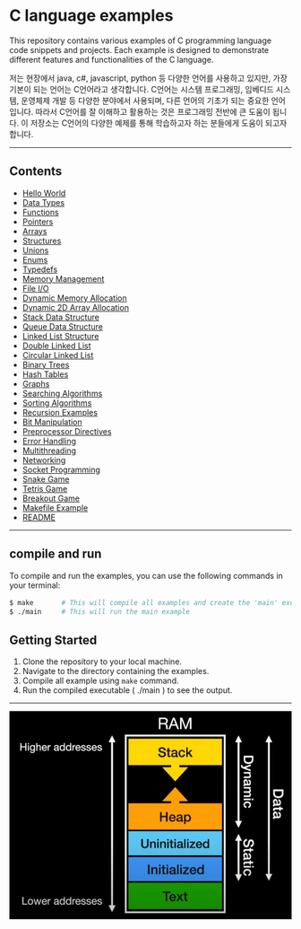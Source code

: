 # C language examples
This repository contains various examples of C programming language code snippets and projects. Each example is designed to demonstrate different features and functionalities of the C language.

저는 현장에서 java, c#, javascript, python 등 다양한 언어를 사용하고 있지만, 가장 기본이 되는 언어는 C언어라고 생각합니다.
C언어는 시스템 프로그래밍, 임베디드 시스템, 운영체제 개발 등 다양한 분야에서 사용되며, 다른 언어의 기초가 되는 중요한 언어입니다.
따라서 C언어를 잘 이해하고 활용하는 것은 프로그래밍 전반에 큰 도움이 됩니다.
이 저장소는 C언어의 다양한 예제를 통해 학습하고자 하는 분들에게 도움이 되고자 합니다.

---

## Contents
- [Hello World](hello.c)
- [Data Types](data_types.c)
- [Functions](functions.c)
- [Pointers](pointers.c)
- [Arrays](arrays.c)
- [Structures](structures.c)
- [Unions](unions.c)
- [Enums](enums.c)
- [Typedefs](typedefs.c)
- [Memory Management](memory_management.c)
- [File I/O](file_io.c)
- [Dynamic Memory Allocation](dynamic_memory.c)
- [Dynamic 2D Array Allocation](dynamic_2d_arrayEx.c)
- [Stack Data Structure](stack.c)
- [Queue Data Structure](queue.c)
- [Linked List Structure](linked_list.c)
- [Double Linked List](double_linked_list.c)
- [Circular Linked List](circular_linked_list.c)
- [Binary Trees](binary_trees.c)
- [Hash Tables](hash_tables.c)
- [Graphs](graphs.c)
- [Searching Algorithms](searching.c)
- [Sorting Algorithms](sorting.c)
- [Recursion Examples](recursion_examples.c)
- [Bit Manipulation](bit_manipulation.c)
- [Preprocessor Directives](preprocessor.c)
- [Error Handling](error_handling.c)
- [Multithreading](multithreading.c)
- [Networking](networking.c)
- [Socket Programming](socket_programming.c)
- [Snake Game](snake_gameEx.c)
- [Tetris Game](tetris_gameEx.c)
- [Breakout Game](breakout_gameEx.c)
- [Makefile Example](Makefile)
- [README](README.md)


---

## compile and run
To compile and run the examples, you can use the following commands in your terminal:

```bash
$ make       # This will compile all examples and create the 'main' executable
$ ./main     # This will run the main example
```

## Getting Started
1. Clone the repository to your local machine.
2. Navigate to the directory containing the examples.
3. Compile all example using `make` command.
4. Run the compiled executable ( ./main ) to see the output.
---

![memory_segment](memory_segment.png)